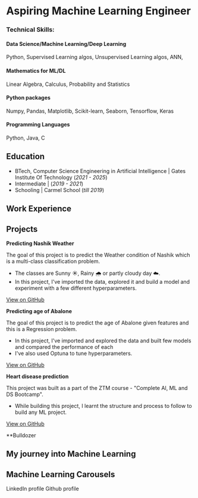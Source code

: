 # Aspiring Machine Learning Engineer 

### Technical Skills: 
#### Data Science/Machine Learning/Deep Learning 
Python, Supervised Learning algos, Unsupervised Learning algos, ANN, 

#### Mathematics for ML/DL
Linear Algebra, Calculus, Probability and Statistics 

#### Python packages
Numpy, Pandas, Matplotlib, Scikit-learn, Seaborn, Tensorflow, Keras

#### Programming Languages
Python, Java, C

## Education
- BTech, Computer Science Engineering in Artificial Intelligence | Gates Institute Of Technology  (_2021 - 2025_)								       		
- Intermediate |  (_2019 - 2021_)	 			        		
- Schooling | Carmel School  (_till 2019_)

## Work Experience

## Projects
**Predicting Nashik Weather**

The goal of this project is to predict the Weather condition of Nashik which is a multi-class classification problem.
- The classes are Sunny ☀️, Rainy 🌧️ or partly cloudy day ☁️.
- In this project, I've imported the data, explored it and build a model and experiment with a few different hyperparameters.

[View on GitHub](https://github.com/Shuraimi/Predicting-Nashik-Weather)

**Predicting age of Abalone**

The goal of this project is to predict the age of Abalone given features and this is a Regression problem.
- In this project, I've imported and explored the data and built few models and compared the performance of each
- I've also used Optuna to tune hyperparameters.

[View on GitHub](https://github.com/Shuraimi/Regression-with-Abalone-dataset)

**Heart disease prediction**

This project was built as a part of the ZTM course - "Complete AI, ML and DS Bootcamp".
- While building this project, I learnt the structure and process to follow to build any ML project.

[View on GitHub](https://github.com/Shuraimi/heart-disease-project)

**Bulldozer 

## My journey into Machine Learning 

## Machine Learning Carousels

LinkedIn profile
Github profile


